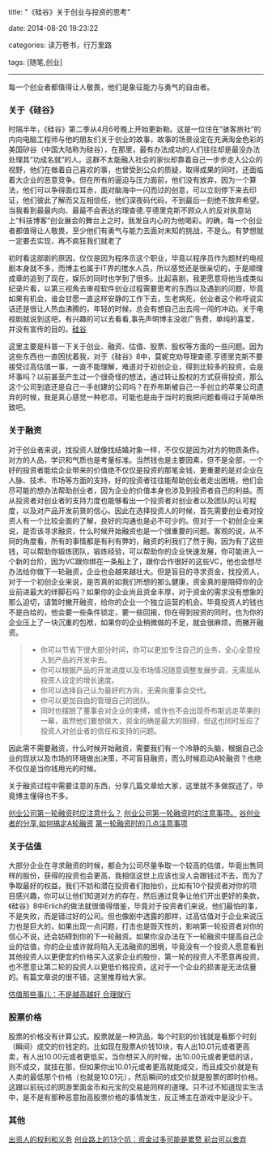 title: "《硅谷》关于创业与投资的思考"

date: 2014-08-20 19:23:22

categories: 读万卷书，行万里路

tags: [随笔,创业]

---

每一个创业者都值得让人敬畏，他们是象征能力与勇气的自由者。

<!--more-->

### 关于《硅谷》

时隔半年，《硅谷》第二季从4月6号晚上开始更新勒。这是一位住在“骇客旅社”的内向电脑工程师与他的朋友们关于创业的故事，故事的场景设定在充满淘金色彩的美国矽谷（中国大陆称为硅谷），在那里，最有办法成功的人们往往却是最没办法处理其“功成名就”的人。这群不太能融入社会的家伙却靠着自己一步步走入公众的视野，他们在做着自己喜欢的事，也曾受到公众的质疑，取得成果的同时，还面临着大企业的恶意竞争。但在所有的逼迫与压力面前，他们没有放弃，因为一个算法，他们可以争得面红耳赤，面对脑海中一闪而过的创意，可以立刻停下来去印证，他们彼此了解而又互相信任，他们深夜码代码，不到最后一刻绝不放弃希望。当我看到最最内向、最最不会表达的理查德.亨德里克斯不顾众人的反对执意站上“科技博客”创业展会的舞台上之时，我发自内心的为他喝彩。的确，每一个创业者都值得让人敬畏，至少他们有勇气与能力去面对未知的挑战，不是么。有梦想就一定要去实现，再不疯狂我们就老了

初时看这部剧的原因，仅仅是因为程序员这个职业，毕竟以程序员作为题材的电视剧本身就不多，而博主也属于IT界的搅水人员，所以感觉还是很亲切的，于是顺理成章的追到了现在，娱乐的同时也学到了很多。比起喜剧，我更愿意将他当成类似纪录片看，以第三视角去审视软件创业过程需要思考的东西以及遇到的问题，毕竟如果有机会，谁会甘愿一直这样安静的工作下去，生老病死，创业者这个称呼说实话还是很让人热血沸腾的，年轻的时候，总会有想自己出去闯一闯的冲动。关于电视剧就说到这吧，有兴趣的可以去看看,事先声明博主没收广告费，单纯的喜爱，并没有宣传的目的。[硅谷](http://cn163.net/archives/7698/)

这里主要是科普一下关于创业、融资、估值、股票、股权等方面的一些问题。因为这些东西也一直困扰着我，对于《硅谷》8中，莫妮克劝导理查德.亨德里克斯不要接受过高估值一事，一直不能理解，难道对于初创企业，得到比较多的投资，会是坏事吗？以前甚至产生过一个很奇怪的想法，通过转让股权的方式获得投资，那么这个公司到底还是自己一手创建的公司吗？在乔布斯被自己一手创立的苹果公司遗弃的时候，我是真心感觉一种悲凉。可能也是由于当时的我把问题看得过于简单所致吧。

### 关于融资

对于创业者来说，找投资人就像找结婚对象一样，不仅仅是因为对方的物质条件。对方的人品，学识和气质也是考量标准。当然钱也是主要因素，但不是全部，一个好的投资者能给企业带来的价值绝不仅仅是投资的那笔金钱，更重要的是对企业在人脉、技术、市场等方面的支持，好的投资者往往能帮助创业者走出困境，他们会尽可能的想办法帮助创业者，因为企业的价值本身也涉及到投资者自己的利益。而从投资者对创业者的支持力度也能够看出一个投资者对创业者以及团队的认可程度，以及对产品开发前景的信心。因此在选择投资人的时候，首先需要创业者对投资人有一个比较全面的了解，良好的沟通也是必不可少的。但对于一个初创企业来说，是否该寻求融资，什么时候开始融资也是一个很重要的问题。客观的说，从不同的角度看，所有的事情都是有利有弊的，融资的利我们了然于胸，因为有了这些钱，可以帮助你锻炼团队，锻炼经验，可以帮助你的企业快速发展，你可能进入一个新的台阶，因为VC跟你绑在一条船上了，跟你合作很好的这些VC，他也会想尽办法给你做下一轮融资，企业也会越来越壮大。但是盲目的寻求资金，找投资人，对于一个初创企业来说，是否真的如我们所想的那么健康，资金真的是阻碍你的企业前进最大的绊脚石吗？如果你的企业尚且资金丰厚，对于资金的需求没有想象的那么迫切，请暂时撇开融资，给你的企业一个独立运营的机会。毕竟投资人的钱也不是白给的，他会要一些条件锁定，要一些回报，你在得到投资的同时，也为你的企业压上了一块沉重的包袱，如果你的企业稍微做的不足，就会很麻烦，而撇开融资。

> * 你可以节省下很大部分时间，你可以更加专注自己的业务，全心全意投入到产品的开发中去。
> * 你可以根据产品的开发进度以及市场情况随意调整发展步调，无需屈从投资人设定的增长速度。
> * 你可以选择自己认为最好的方向，无需向董事会交代。
> * 你可以更加自由的管理自己的团队。
> * 同时也摆脱了董事会对企业的束缚，或许也不会出现乔布斯远走苹果的一幕，虽然他们要想做大，资金的确是最大的阻碍，但这也同时反应了投资人对创业者的信任和支持的问题。

因此需不需要融资，什么时候开始融资，需要我们有一个冷静的头脑，根据自己企业的现状以及市场的环境做出决策，不可盲目融资，而么时候启动A轮融资？也绝不仅仅是当你钱用光的时候。

关于融资过程中需要注意的东西，分享几篇文章给大家，这里就不多做叙述了，毕竟博主懂得也不多。

[创业公司第一轮融资时应注意什么？](http://www.doc88.com/p-7038339365361.html)
[创业公司第一轮融资时的注意事项。](http://www.zhihu.com/question/19555114)
[谷创业者的分享,如何搞定A轮融资](http://www.pingwest.com/kamcord-founder-series-a-talk/)
[第一轮融资时的几点注意事项](http://magazine.cyzone.cn/articles/200904/1105.html)

### 关于估值

大部分企业在寻求融资的时候，都会为公司尽量争取一个较高的估值，毕竟出售同样的股份，获得的投资也会更高，我相信这世上应该也没人会跟钱过不去，而为了争取最好的权益，我们不妨和潜在投资者们抬抬价，比如有10个投资者对你的项目感兴趣，你可以让他们知道对方的存在，然后通过竞争让他们开出更好的条款，《硅谷》8中Erlich的做法就很值得借鉴，毕竟对于投资者们来说，他们最怕的事，不是失败，而是错过好的公司。但也像剧中透露的那样，过高估值对于企业来说压力也是巨大的，如果出现一点问题，打击也是毁灭性的，影响第一轮投资者对你的信心不说，还会妨碍到你的下一轮融资。如果你没办法在下一轮融资中提高自己企业的估值，你的企业或许就将陷入无法融资的困境，毕竟没有一个投资人愿意看到其他投资人以更便宜的价格买入这家企业的股份，第一轮的投资人不愿意再投资，也不愿意让第二轮的投资人以更低价格投资，这对于一个企业的损害是无法估量的。有篇文章说的很不错，这里推荐给大家。

[估值那些事儿：不是越高越好 合理就行](http://newseed.pedaily.cn/201307/20130705351019.shtml)

### 股票价格

股票的价格没有计算公式。股票就是一种货品，每个时刻的价钱就是看那个时刻（瞬间）成交的价钱定的。比如现在股票A价钱10块，有人出10.01元或者更高卖，有人出10.00元或者更低买，当你想买入的时候，出10.00元或者更低的话，则不成交，就挂在那，但如果你出10.01元或者更高就能成交，而且成交价就是有人卖的最低那个价格（也就是10.01元），然后瞬间的成交价就是股票的即时价格。这跟以前玩过的网游里面金币和元宝的交易是同样的道理。只不过不知道现实生活中，是不是有那种恶意抬高股票价格的事情发生，反正博主在游戏中是没少干。

### 其他

[出资人的权利和义务](http://blog.sina.com.cn/s/blog_4ef5c8100100wjja.html)
[创业路上的13个坑：资金过多可能是累赘 前台可以舍弃](http://newseed.pedaily.cn/201504/201504161319840.shtml)
